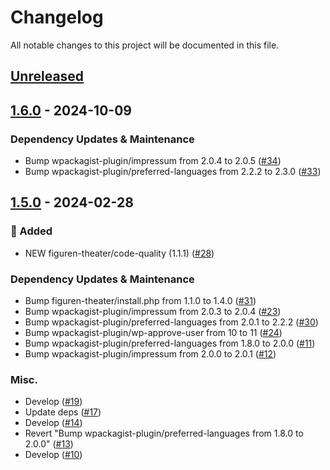 # Changelog

All notable changes to this project will be documented in this file.

## [Unreleased](https://github.com/figuren-theater/ft-onboarding/compare/1.6.0...HEAD)

## [1.6.0](https://github.com/figuren-theater/ft-onboarding/compare/1.5.0...1.6.0) - 2024-10-09

### Dependency Updates & Maintenance

- Bump wpackagist-plugin/impressum from 2.0.4 to 2.0.5 ([#34](https://github.com/figuren-theater/ft-onboarding/pull/34))
- Bump wpackagist-plugin/preferred-languages from 2.2.2 to 2.3.0 ([#33](https://github.com/figuren-theater/ft-onboarding/pull/33))

## [1.5.0](https://github.com/figuren-theater/ft-onboarding/compare/1.4.0...1.5.0) - 2024-02-28

### 🚀 Added

- NEW figuren-theater/code-quality (1.1.1) ([#28](https://github.com/figuren-theater/ft-onboarding/pull/28))

### Dependency Updates & Maintenance

- Bump figuren-theater/install.php from 1.1.0 to 1.4.0 ([#31](https://github.com/figuren-theater/ft-onboarding/pull/31))
- Bump wpackagist-plugin/impressum from 2.0.3 to 2.0.4 ([#23](https://github.com/figuren-theater/ft-onboarding/pull/23))
- Bump wpackagist-plugin/preferred-languages from 2.0.1 to 2.2.2 ([#30](https://github.com/figuren-theater/ft-onboarding/pull/30))
- Bump wpackagist-plugin/wp-approve-user from 10 to 11 ([#24](https://github.com/figuren-theater/ft-onboarding/pull/24))
- Bump wpackagist-plugin/preferred-languages from 1.8.0 to 2.0.0 ([#11](https://github.com/figuren-theater/ft-onboarding/pull/11))
- Bump wpackagist-plugin/impressum from 2.0.0 to 2.0.1 ([#12](https://github.com/figuren-theater/ft-onboarding/pull/12))

### Misc.

- Develop ([#19](https://github.com/figuren-theater/ft-onboarding/pull/19))
- Update deps ([#17](https://github.com/figuren-theater/ft-onboarding/pull/17))
- Develop ([#14](https://github.com/figuren-theater/ft-onboarding/pull/14))
- Revert "Bump wpackagist-plugin/preferred-languages from 1.8.0 to 2.0.0" ([#13](https://github.com/figuren-theater/ft-onboarding/pull/13))
- Develop ([#10](https://github.com/figuren-theater/ft-onboarding/pull/10))
